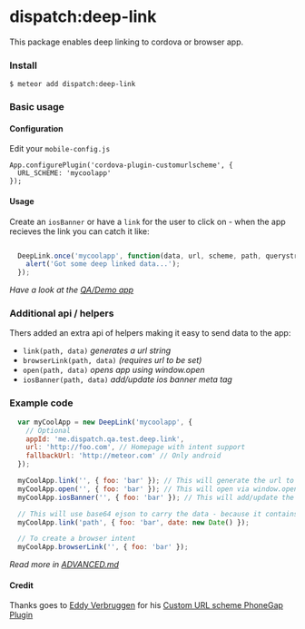 dispatch:deep-link
===================

This package enables deep linking to cordova or browser app.

### Install
```
$ meteor add dispatch:deep-link
```

### Basic usage

#### Configuration
Edit your `mobile-config.js`
```
App.configurePlugin('cordova-plugin-customurlscheme', {
  URL_SCHEME: 'mycoolapp'
});
```

#### Usage
Create an `iosBanner` or have a `link` for the user to click on - when the app recieves the link you can catch it like:
```js

  DeepLink.once('mycoolapp', function(data, url, scheme, path, querystring){
    alert('Got some deep linked data...');
  });

```
*Have a look at the [QA/Demo app](qa-app)*

### Additional api / helpers
Thers added an extra api of helpers making it easy to send data to the app:
*   `link(path, data)` *generates a url string*
*   `browserLink(path, data)` *(requires url to be set)*
*   `open(path, data)` *opens app using window.open*
*   `iosBanner(path, data)` *add/update ios banner meta tag*

### Example code
```js
  var myCoolApp = new DeepLink('mycoolapp', {
    // Optional
    appId: 'me.dispatch.qa.test.deep.link',
    url: 'http://foo.com', // Homepage with intent support
    fallbackUrl: 'http://meteor.com' // Only android
  });

  myCoolApp.link('', { foo: 'bar' }); // This will generate the url to the app
  myCoolApp.open('', { foo: 'bar' }); // This will open via window.open
  myCoolApp.iosBanner('', { foo: 'bar' }); // This will add/update the meta tag for ios users

  // This will use base64 ejson to carry the data - because it contains nested data
  myCoolApp.link('path', { foo: 'bar', date: new Date() });

  // To create a browser intent
  myCoolApp.browserLink('', { foo: 'bar' });
```
*Read more in [ADVANCED.md](ADVANCED.md)*

#### Credit
Thanks goes to [Eddy Verbruggen](https://github.com/EddyVerbruggen) for his [Custom URL scheme PhoneGap Plugin](https://github.com/EddyVerbruggen/Custom-URL-scheme)


